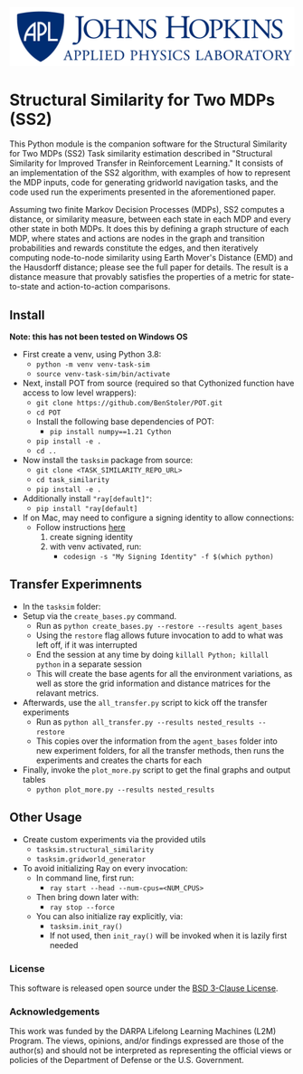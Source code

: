 ![APL Logo](_assets/apl_small_horizontal_blue.png)

# Structural Similarity for Two MDPs (SS2)

This Python module is the companion software for the Structural Similarity for Two MDPs (SS2)
Task similarity estimation described in "Structural Similarity for Improved Transfer 
in Reinforcement Learning." It consists of an implementation of the SS2 algorithm, with 
examples of how to represent the MDP inputs, code for generating gridworld navigation
tasks, and the code used run the experiments presented in the aforementioned paper. 

Assuming two finite Markov Decision Processes (MDPs), SS2 computes a distance, or similarity
measure, between each state in each MDP and every other state in both MDPs. It does this by
defining a graph structure of each MDP, where states and actions are nodes in the graph and
transition probabilities and rewards constitute the edges, and then iteratively computing
node-to-node similarity using Earth Mover's Distance (EMD) and the Hausdorff distance; 
please see the full paper for details. The result is a distance measure that provably
satisfies the properties of a metric for state-to-state and action-to-action comparisons. 


## Install

**Note: this has not been tested on Windows OS**

- First create a venv, using Python 3.8:
    - `python -m venv venv-task-sim`
    - `source venv-task-sim/bin/activate`
- Next, install POT from source (required so that Cythonized function have access to low level wrappers):
    - `git clone https://github.com/BenStoler/POT.git`
    - `cd POT`
    - Install the following base dependencies of POT:
        - `pip install numpy==1.21 Cython`
    - `pip install -e .`
    - `cd ..`
- Now install the `tasksim` package from source:
    - `git clone <TASK_SIMILARITY_REPO_URL>`
    - `cd task_similarity`
    - `pip install -e .`
- Additionally install `"ray[default]"`:
    - `pip install "ray[default]`
- If on Mac, may need to configure a signing identity to allow connections:
    - Follow instructions [here](https://stackoverflow.com/questions/19688841/add-python-application-to-accept-incoming-network-connections/21052159#21052159)
        1. create signing identity
        2. with venv activated, run:
           - `codesign -s "My Signing Identity" -f $(which python)`


## Transfer Experimnents
- In the `tasksim` folder:
- Setup via the `create_bases.py` command.
    - Run as `python create_bases.py --restore --results agent_bases`
    - Using the `restore` flag allows future invocation to add to what was left off, if it was interrupted
    - End the session at any time by doing `killall Python; killall python` in a separate session
    - This will create the base agents for all the environment variations, as well as store the grid 
      information and distance matrices for the relavant metrics.
- Afterwards, use the `all_transfer.py` script to kick off the transfer experiments
    - Run as `python all_transfer.py --results nested_results --restore`
    - This copies over the information from the `agent_bases` folder into new experiment folders, for all the
      transfer methods, then runs the experiments and creates the charts for each
- Finally, invoke the `plot_more.py` script to get the final graphs and output tables
    - `python plot_more.py --results nested_results`


## Other Usage

- Create custom experiments via the provided utils
    - `tasksim.structural_similarity`
    - `tasksim.gridworld_generator`
- To avoid initializing Ray on every invocation:
    - In command line, first run:
        - `ray start --head --num-cpus=<NUM_CPUS>`
    - Then bring down later with:
        - `ray stop --force`
    - You can also initialize ray explicitly, via:
        - `tasksim.init_ray()`
        - If not used, then `init_ray()` will be invoked when it is lazily first needed


### License

This software is released open source under the [BSD 3-Clause License](LICENSE). 

### Acknowledgements

This work was funded by the DARPA Lifelong Learning 
Machines (L2M) Program. The views, opinions,
and/or findings expressed are those of the author(s) and
should not be interpreted as representing the official
views or policies of the Department of Defense or the
U.S. Government.